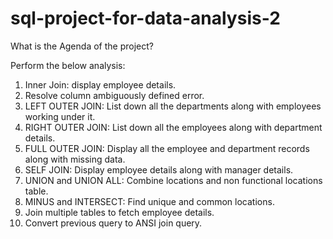 # sql-project-for-data-analysis-2
What is the Agenda of the project?

Perform the below analysis:

1. Inner Join: display employee details.
2. Resolve column ambiguously defined error.
3. LEFT OUTER JOIN: List down all the departments along with employees working under it.
4. RIGHT OUTER JOIN: List down all the employees along with department details.
5. FULL OUTER JOIN: Display all the employee and department records along with missing data.
6. SELF JOIN: Display employee details along with manager details.
7. UNION and UNION ALL: Combine locations and non functional locations table.
8. MINUS and INTERSECT: Find unique and common locations.
9. Join multiple tables to fetch employee details.
10. Convert previous query to ANSI join query.
